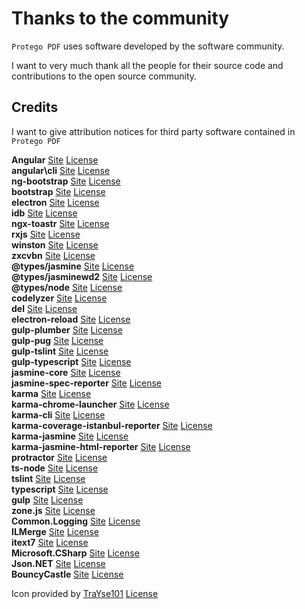 <!---
 Copyright (C) 2018 Bernardo Balvanera
 
 This file is part of ProtegoPdf.
 
 ProtegoPdf is a free software: you can redistribute it and/or modify
 it under the terms of the GNU Affero General Public License as
 published by the Free Software Foundation, either version 3 of the
 License, or (at your option) any later version.
 
 This program is distributed in the hope that it will be useful,
 but WITHOUT ANY WARRANTY; without even the implied warranty of
 MERCHANTABILITY or FITNESS FOR A PARTICULAR PURPOSE. See the
 GNU General Public License for more details.
 
 You should have received a copy of the GNU General Public License
 along with this program. If not, see <http://www.gnu.org/licenses/>.
-->

# Thanks to the community

`Protego PDF` uses software developed by the software community.

I want to very much thank all the people for their source code and contributions to the open source community.


## Credits
I want to give attribution notices for third party software contained in `Protego PDF`

**Angular** [Site](https://angular.io) [License](https://angular.io/license)\
**angular\cli** [Site](https://cli.angular.io/) [License](https://cli.angular.io/license.html)\
**ng-bootstrap** [Site](https://ng-bootstrap.github.io/#/home) [License](https://raw.githubusercontent.com/ng-bootstrap/ng-bootstrap/master/LICENSE)\
**bootstrap** [Site](https://getbootstrap.com/) [License](https://github.com/twbs/bootstrap/blob/master/LICENSE)\
**electron** [Site](https://electronjs.org/) [License](https://github.com/electron/electron/blob/master/LICENSE)\
**idb** [Site](https://www.npmjs.com/package/idb) [License](https://github.com/jakearchibald/idb/blob/master/LICENSE)\
**ngx-toastr** [Site](https://github.com/scttcper/ngx-toastr) [License](https://github.com/scttcper/ngx-toastr/blob/master/LICENSE)\
**rxjs** [Site](http://reactivex.io/rxjs/) [License](https://github.com/ReactiveX/rxjs/blob/master/LICENSE.txt)\
**winston** [Site](https://github.com/winstonjs/winston) [License](https://github.com/winstonjs/winston/blob/master/LICENSE)\
**zxcvbn** [Site](https://www.usenix.org/conference/usenixsecurity16/technical-sessions/presentation/wheeler) [License](https://github.com/dropbox/zxcvbn/blob/master/LICENSE.txt)\
**@types/jasmine** [Site](http://definitelytyped.org/) [License](https://github.com/DefinitelyTyped/DefinitelyTyped/blob/master/LICENSE)\
**@types/jasminewd2** [Site](http://definitelytyped.org/) [License](https://github.com/DefinitelyTyped/DefinitelyTyped/blob/master/LICENSE)\
**@types/node** [Site](http://definitelytyped.org/) [License](https://github.com/DefinitelyTyped/DefinitelyTyped/blob/master/LICENSE)\
**codelyzer** [Site](http://codelyzer.com/) [License](https://github.com/mgechev/codelyzer/blob/master/LICENSE)\
**del** [Site](https://www.npmjs.com/package/del) [License](https://github.com/sindresorhus/del/blob/master/license)\
**electron-reload** [Site](https://www.npmjs.com/package/electron-reload) [License](https://github.com/yan-foto/electron-reload/blob/master/LICENSE)\
**gulp-plumber** [Site](https://www.npmjs.com/package/gulp-plumber) [License](https://github.com/floatdrop/gulp-plumber/blob/master/LICENSE)\
**gulp-pug** [Site](https://github.com/gulp-community/gulp-pug) [License](https://github.com/gulp-community/gulp-pug/blob/master/LICENSE)\
**gulp-tslint** [Site](https://www.npmjs.com/package/gulp-tslint) [License](https://github.com/panuhorsmalahti/gulp-tslint/blob/master/LICENSE)\
**gulp-typescript** [Site](https://www.npmjs.com/package/gulp-typescript) [License](https://opensource.org/licenses/MIT)\
**jasmine-core** [Site](https://jasmine.github.io/) [License](https://github.com/jasmine/jasmine.github.io/blob/master/LICENSE)\
**jasmine-spec-reporter** [Site](https://github.com/bcaudan/jasmine-spec-reporter) [License](https://github.com/bcaudan/jasmine-spec-reporter/blob/master/LICENSE)\
**karma** [Site](https://karma-runner.github.io/2.0/index.html) [License](https://github.com/karma-runner/karma/blob/master/LICENSE)\
**karma-chrome-launcher** [Site](https://github.com/karma-runner/karma-chrome-launcher) [License](https://github.com/karma-runner/karma-chrome-launcher/blob/master/LICENSE)\
**karma-cli** [Site](https://github.com/karma-runner/karma-cli) [License](https://github.com/karma-runner/karma-cli/blob/master/LICENSE)\
**karma-coverage-istanbul-reporter** [Site](https://github.com/mattlewis92/karma-coverage-istanbul-reporter) [License](https://github.com/mattlewis92/karma-coverage-istanbul-reporter/blob/master/LICENSE)\
**karma-jasmine** [Site](https://github.com/karma-runner/karma-jasmine) [License](https://github.com/karma-runner/karma-jasmine/blob/master/LICENSE)\
**karma-jasmine-html-reporter** [Site](https://www.npmjs.com/package/karma-jasmine-html-reporter) [License](https://github.com/dfederm/karma-jasmine-html-reporter/blob/master/LICENSE)\
**protractor** [Site](https://www.protractortest.org/#/) [License](https://github.com/angular/protractor/blob/master/LICENSE)\
**ts-node** [Site](https://github.com/TypeStrong/ts-node) [License](https://github.com/TypeStrong/ts-node/blob/master/LICENSE)\
**tslint** [Site](https://palantir.github.io/tslint/) [License](https://github.com/palantir/tslint/blob/master/LICENSE)\
**typescript** [Site](http://www.typescriptlang.org/) [License](https://github.com/Microsoft/TypeScript/blob/master/LICENSE.txt)\
**gulp** [Site](https://gulpjs.com/) [License](https://github.com/gulpjs/gulp/blob/master/LICENSE)\
**zone.js** [Site](https://github.com/angular/zone.js) [License](https://github.com/angular/zone.js/blob/master/LICENSE)\
**Common.Logging** [Site](http://net-commons.github.io/common-logging/) [License](https://github.com/net-commons/common-logging/blob/master/license.txt)\
**ILMerge** [Site](https://www.microsoft.com/en-us/research/people/mbarnett/#!ilmerge) [License](https://www.microsoft.com/en-us/research/people/mbarnett/#!ilmerge)\
**itext7** [Site](itextpdf.com) [License](www.gnu.org/licenses/agpl.html)\
**Microsoft.CSharp** [Site](https://www.microsoft.com/net) [License](https://github.com/dotnet/corefx/blob/master/LICENSE.TXT)\
**Json.NET** [Site](https://www.newtonsoft.com/json) [License](https://raw.githubusercontent.com/JamesNK/Newtonsoft.Json/master/LICENSE.md)\
**BouncyCastle** [Site](https://www.bouncycastle.org) [License](https://www.bouncycastle.org/csharp/licence.html)

Icon provided by [TraYse101](https://trayse101.deviantart.com/) [License](http://www.iconarchive.com/artist/trayse101.html)

